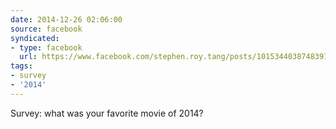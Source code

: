 ```yaml
---
date: 2014-12-26 02:06:00
source: facebook
syndicated:
- type: facebook
  url: https://www.facebook.com/stephen.roy.tang/posts/10153440387483912
tags:
- survey
- '2014'
---
```


Survey: what was your favorite movie of 2014?